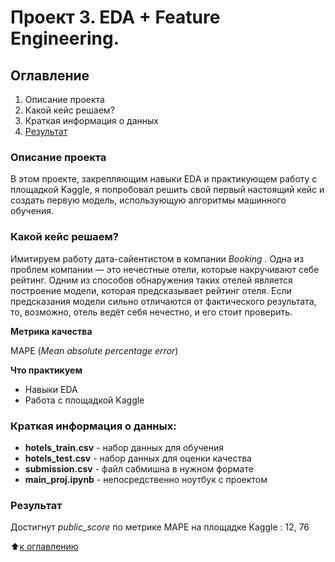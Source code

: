 # Проект 3. EDA + Feature Engineering.

## Оглавление

1. Описание проекта
2. Какой кейс решаем?
3. Краткая информация о данных
4. [Результат](#результат)

### Описание проекта

В этом  проекте, закрепляющим навыки EDA и практикующем работу с площадкой Kaggle, я попробовал решить свой первый настоящий кейс и создать первую модель, использующую алгоритмы машинного обучения.

### Какой кейс решаем?

Имитируем работу дата-сайентистом в компании  *Booking* . Одна из проблем компании — это нечестные отели, которые накручивают себе рейтинг. Одним из способов обнаружения таких отелей является построение модели, которая предсказывает рейтинг отеля. Если предсказания модели сильно отличаются от фактического результата, то, возможно, отель ведёт себя нечестно, и его стоит проверить.

**Метрика качества**

MAPE (*Mean absolute percentage error*)

**Что практикуем**

* Навыки EDA
* Работа с площадкой Kaggle

### Краткая информация о данных:

* **hotels_train.csv** - набор данных для обучения
* **hotels_test.csv** - набор данных для оценки качества
* **submission.csv** - файл сабмишна в нужном формате
* **main_proj.ipynb** - непосредственно ноутбук с проектом

### Результат

 Достигнут *public_score* по метрике MAPE на площадке Kaggle : 12, 76

⬆️[к оглавлению](#Оглавление)
